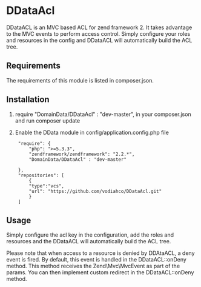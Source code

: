 DDataAcl
========

DDataACL is an MVC based ACL for zend framework 2. It takes advantage to the MVC events to perform access control.
Simply configure your roles and resources in the config and DDataACL will automatically build the ACL tree.

## Requirements
The requirements of this module is listed in composer.json.
## Installation
1. require "DomainData/DDataAcl" : "dev-master", in your composer.json and run composer update
2. Enable the DData module in config/application.config.php file

        "require": {
            "php": ">=5.3.3",
            "zendframework/zendframework": "2.2.*",
            "DomainData/DDataAcl" : "dev-master"

        },
        "repositories": [
            {
            "type":"vcs",
            "url": "https://github.com/vodiahco/DDataAcl.git"
            }
        ]

## Usage 
Simply configure the acl key in the configuration, add the roles and resources and the DDataACL will automatically build the ACL tree.

Please note that when access to a resource is denied by DDAtaACL, a deny event is fired. By default, this event is handled in the DDataACL::onDeny method. This method receives the Zend\Mvc\MvcEvent
as part of the params. You can then implement custom redirect in the DDataACL::onDeny method.


